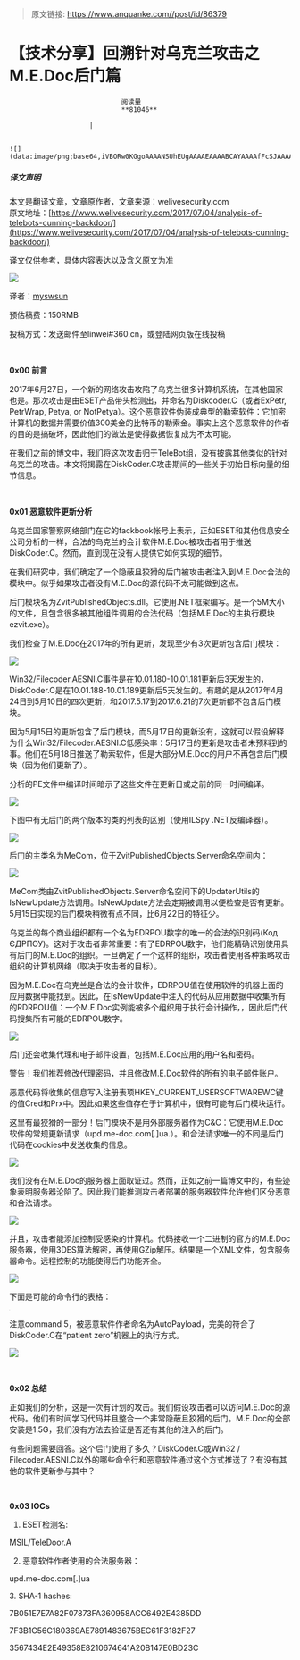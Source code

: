 > 原文链接: https://www.anquanke.com//post/id/86379 


# 【技术分享】回溯针对乌克兰攻击之M.E.Doc后门篇


                                阅读量   
                                **81046**
                            
                        |
                        
                                                                                                                                    ![](data:image/png;base64,iVBORw0KGgoAAAANSUhEUgAAAAEAAAABCAYAAAAfFcSJAAAAAXNSR0IArs4c6QAAAARnQU1BAACxjwv8YQUAAAAJcEhZcwAADsQAAA7EAZUrDhsAAAANSURBVBhXYzh8+PB/AAffA0nNPuCLAAAAAElFTkSuQmCC)
                                                                                            



##### 译文声明

本文是翻译文章，文章原作者，文章来源：welivesecurity.com
                                <br>原文地址：[https://www.welivesecurity.com/2017/07/04/analysis-of-telebots-cunning-backdoor/](https://www.welivesecurity.com/2017/07/04/analysis-of-telebots-cunning-backdoor/)

译文仅供参考，具体内容表达以及含义原文为准

[![](https://p4.ssl.qhimg.com/t01ab3dc0c5f9f4e8cf.jpg)](https://p4.ssl.qhimg.com/t01ab3dc0c5f9f4e8cf.jpg)

译者：[myswsun](http://bobao.360.cn/member/contribute?uid=2775084127)

预估稿费：150RMB

投稿方式：发送邮件至linwei#360.cn，或登陆网页版在线投稿

<br>

**0x00 前言**



2017年6月27日，一个新的网络攻击攻陷了乌克兰很多计算机系统，在其他国家也是。那次攻击是由ESET产品带头检测出，并命名为Diskcoder.C（或者ExPetr, PetrWrap, Petya, or NotPetya）。这个恶意软件伪装成典型的勒索软件：它加密计算机的数据并需要价值300美金的比特币的勒索金。事实上这个恶意软件的作者的目的是搞破坏，因此他们的做法是使得数据恢复成为不太可能。

在我们之前的博文中，我们将这次攻击归于TeleBot组，没有披露其他类似的针对乌克兰的攻击。本文将揭露在DiskCoder.C攻击期间的一些关于初始目标向量的细节信息。

<br>

**0x01 恶意软件更新分析**



乌克兰国家警察网络部门在它的fackbook帐号上表示，正如ESET和其他信息安全公司分析的一样，合法的乌克兰的会计软件M.E.Doc被攻击者用于推送DiskCoder.C。然而，直到现在没有人提供它如何实现的细节。

在我们研究中，我们确定了一个隐蔽且狡猾的后门被攻击者注入到M.E.Doc合法的模块中。似乎如果攻击者没有M.E.Doc的源代码不太可能做到这点。

后门模块名为ZvitPublishedObjects.dll。它使用.NET框架编写。是一个5M大小的文件，且包含很多被其他组件调用的合法代码（包括M.E.Doc的主执行模块ezvit.exe）。

我们检查了M.E.Doc在2017年的所有更新，发现至少有3次更新包含后门模块：

[![](https://p0.ssl.qhimg.com/t0141c1ae97bbe17477.png)](https://p0.ssl.qhimg.com/t0141c1ae97bbe17477.png)

Win32/Filecoder.AESNI.C事件是在10.01.180-10.01.181更新后3天发生的，DiskCoder.C是在10.01.188-10.01.189更新后5天发生的。有趣的是从2017年4月24日到5月10日的四次更新，和2017.5.17到2017.6.21的7次更新都不包含后门模块。

因为5月15日的更新包含了后门模块，而5月17日的更新没有，这就可以假设解释为什么Win32/Filecoder.AESNI.C低感染率：5月17日的更新是攻击者未预料到的事。他们在5月18日推送了勒索软件，但是大部分M.E.Doc的用户不再包含后门模块（因为他们更新了）。

分析的PE文件中编译时间暗示了这些文件在更新日或之前的同一时间编译。

[![](https://p1.ssl.qhimg.com/t01bf747b5f5dea92dd.png)](https://p1.ssl.qhimg.com/t01bf747b5f5dea92dd.png)

下图中有无后门的两个版本的类的列表的区别（使用ILSpy .NET反编译器）。

[![](https://p2.ssl.qhimg.com/t013a92541c958ae24b.png)](https://p2.ssl.qhimg.com/t013a92541c958ae24b.png)

后门的主类名为MeCom，位于ZvitPublishedObjects.Server命名空间内：

[![](https://p3.ssl.qhimg.com/t01028a2c7f6bf6d402.png)](https://p3.ssl.qhimg.com/t01028a2c7f6bf6d402.png)

MeCom类由ZvitPublishedObjects.Server命名空间下的UpdaterUtils的IsNewUpdate方法调用。IsNewUpdate方法会定期被调用以便检查是否有更新。5月15日实现的后门模块稍微有点不同，比6月22日的特征少。

乌克兰的每个商业组织都有一个名为EDRPOU数字的唯一的合法的识别码(Код ЄДРПОУ)。这对于攻击者非常重要：有了EDRPOU数字，他们能精确识别使用具有后门的M.E.Doc的组织。一旦确定了一个这样的组织，攻击者使用各种策略攻击组织的计算机网络（取决于攻击者的目标）。

因为M.E.Doc在乌克兰是合法的会计软件，EDRPOU值在使用软件的机器上面的应用数据中能找到。因此，在IsNewUpdate中注入的代码从应用数据中收集所有的RDRPOU值：一个M.E.Doc实例能被多个组织用于执行会计操作，，因此后门代码搜集所有可能的EDRPOU数字。

[![](https://p5.ssl.qhimg.com/t019d0916d60e29b158.png)](https://p5.ssl.qhimg.com/t019d0916d60e29b158.png)

后门还会收集代理和电子邮件设置，包括M.E.Doc应用的用户名和密码。

警告！我们推荐修改代理密码，并且修改M.E.Doc软件的所有的电子邮件账户。

恶意代码将收集的信息写入注册表项HKEY_CURRENT_USERSOFTWAREWC键的值Cred和Prx中。因此如果这些值存在于计算机中，很有可能有后门模块运行。

这里有最狡猾的一部分！后门模块不是用外部服务器作为C&amp;C：它使用M.E.Doc软件的常规更新请求（upd.me-doc.com[.]ua.）。和合法请求唯一的不同是后门代码在cookies中发送收集的信息。

[![](https://p5.ssl.qhimg.com/t011b20d4a3b986e6cd.png)](https://p5.ssl.qhimg.com/t011b20d4a3b986e6cd.png)

我们没有在M.E.Doc的服务器上面取证过。然而，正如之前一篇博文中的，有些迹象表明服务器沦陷了。因此我们能推测攻击者部署的服务器软件允许他们区分恶意和合法请求。

[![](https://p4.ssl.qhimg.com/t01125129422bb1d001.png)](https://p4.ssl.qhimg.com/t01125129422bb1d001.png)

并且，攻击者能添加控制受感染的计算机。代码接收一个二进制的官方的M.E.Doc服务器，使用3DES算法解密，再使用GZip解压。结果是一个XML文件，包含服务器命令。远程控制的功能使得后门功能齐全。

[![](https://p0.ssl.qhimg.com/t01a1fd48415f228cd8.png)](https://p0.ssl.qhimg.com/t01a1fd48415f228cd8.png)

下面是可能的命令行的表格：

[![](data:image/png;base64,iVBORw0KGgoAAAANSUhEUgAAAAEAAAABCAYAAAAfFcSJAAAAAXNSR0IArs4c6QAAAARnQU1BAACxjwv8YQUAAAAJcEhZcwAADsQAAA7EAZUrDhsAAAANSURBVBhXYzh8+PB/AAffA0nNPuCLAAAAAElFTkSuQmCC)](https://p5.ssl.qhimg.com/t01b38f50d64834d42a.png)

注意command 5，被恶意软件作者命名为AutoPayload，完美的符合了DiskCoder.C在“patient zero”机器上的执行方式。

[![](https://p2.ssl.qhimg.com/t011b2d9023062a78b6.png)](https://p2.ssl.qhimg.com/t011b2d9023062a78b6.png)

<br>

**0x02 总结**



正如我们的分析，这是一次有计划的攻击。我们假设攻击者可以访问M.E.Doc的源代码。他们有时间学习代码并且整合一个非常隐蔽且狡猾的后门。M.E.Doc的全部安装是1.5G，我们没有方法去验证是否还有其他的注入的后门。

有些问题需要回答。这个后门使用了多久？DiskCoder.C或Win32 / Filecoder.AESNI.C以外的哪些命令行和恶意软件通过这个方式推送了？有没有其他的软件更新参与其中？

<br>

**0x03 IOCs**



1. ESET检测名:

MSIL/TeleDoor.A

2. 恶意软件作者使用的合法服务器：

upd.me-doc.com[.]ua

3. SHA-1 hashes:

7B051E7E7A82F07873FA360958ACC6492E4385DD

7F3B1C56C180369AE7891483675BEC61F3182F27

3567434E2E49358E8210674641A20B147E0BD23C


